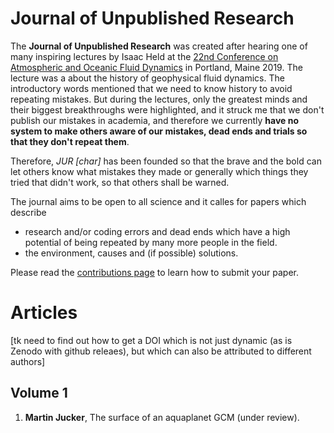 # Journal of Unpublished Research

The **Journal of Unpublished Research** was created after hearing one of many inspiring lectures by Isaac Held at the [22nd Conference on Atmospheric and Oceanic Fluid Dynamics](https://www.ametsoc.org/index.cfm/ams/meetings-events/ams-meetings/22nd-conference-on-atmospheric-and-oceanic-fluid-dynamics/) in Portland, Maine 2019.
The lecture was a about the history of geophysical fluid dynamics. The introductory words
mentioned that we need to know history to avoid repeating mistakes.
But during the lectures, only the greatest minds and their biggest breakthroughs were highlighted, and it struck me that we don't publish our mistakes in academia, and therefore we currently
**have no system to make others aware of our mistakes, dead ends and trials so that they don't repeat them**.

Therefore, _JUR [char]_ has been founded so that the brave and the bold can let others know what mistakes they made or generally which things they tried that didn't work, so that others shall be warned.

The journal aims to be open to all science and it calles for papers which describe
- research and/or coding errors and dead ends which have a high potential of being repeated by many more people in the field.
- the environment, causes and (if possible) solutions.

Please read the [contributions page](CONTRIBUTE.MD) to learn how to submit your paper.

# Articles
[tk need to find out how to get a DOI which is not just dynamic (as is Zenodo with github releaes), but which can also be attributed to different authors]

## Volume 1

1. **Martin Jucker**, The surface of an aquaplanet GCM (under review).
